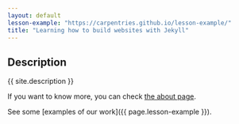 ```yaml
---
layout: default
lesson-example: "https://carpentries.github.io/lesson-example/"
title: "Learning how to build websites with Jekyll"
---
```


## Description
{{ site.description }}

If you want to know more, you can check [the about page](about.md).

See some [examples of our work]({{ page.lesson-example }}).
